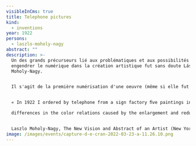 ```yaml
---
visibleInCms: true
title: Telephone pictures
kind:
  - inventions
year: 1922
persons:
  - laszlo-moholy-nagy
abstract: ""
description: >-
  Un des grands précurseurs lié aux problématiques et aux possibilités qu’aller
  engendrer le numérique dans la création artistique fut sans doute László
  Moholy-Nagy.


  Il s'agit de la première numérisation d'une oeuvre (même si elle fut faite par un homme) transmise par téléphone (Modem). Dans ses oeuvres, sont pressenties toutes les nouvelles possibilités de numérisation (rendre un espace analogique en espace discret, donc fini), reproductibilité infinie, dématérialisation aussi bien au support que de l'espace (avec le réseau téléphonique). Il dut donc convertir son dessin (analogique) en une description objective et abstraite, cela anticipe les échanges de données informatiques.


  « In 1922 I ordered by telephone from a sign factory ﬁve paintings in porcelain enamel. I had the factory’s color chart before me and I sketched my paintings on graph paper. At the other end of the telephone the factory supervisor had the same kind of paper, divided into squares. He took down the dictated shapes in the correct position. (It was like playing chess by correspondence.) One of the pictures was delivered in three different sizes, so that I could study the subtle 

  differences in the color relations caused by the enlargement and reduction. »


  Laszlo Moholy-Nagy, The New Vision and Abstract of an Artist (New York: Wittenborn, 1947), p. 79.
image: /images/events/capture-d-e-cran-2022-03-23-a-11.26.10.png
---
```

